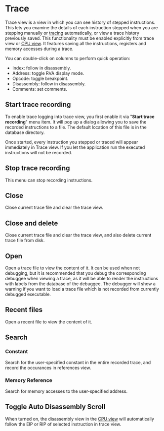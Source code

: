 # Trace

Trace view is a view in which you can see history of stepped instructions. This lets you examine the details of each instruction stepped when you are stepping manually or [tracing](../../introduction/ConditionalTracing.md) automatically, or view a trace history previously saved. This functionality must be enabled explicitly from trace view or [CPU view](CPU.rst). It features saving all the instructions, registers and memory accesses during a trace.

You can double-click on columns to perform quick operation:
* Index: follow in disassembly.
* Address: toggle RVA display mode.
* Opcode: toggle breakpoint.
* Disassembly: follow in disassembly.
* Comments: set comments.

## Start trace recording

To enable trace logging into trace view, you first enable it via "**Start trace recording**" menu item. It will pop up a dialog allowing you to save the recorded instructions to a file. The default location of this file is in the database directory.

Once started, every instruction you stepped or traced will appear immediately in Trace view. If you let the application run the executed instructions will not be recorded.

## Stop trace recording

This menu can stop recording instructions.

## Close

Close current trace file and clear the trace view.

## Close and delete

Close current trace file and clear the trace view, and also delete current trace file from disk.

## Open

Open a trace file to view the content of it. It can be used when not debugging, but it is recommended that you debug the corresponding debuggee when viewing a trace, as it will be able to render the instructions with labels from the database of the debuggee. The debugger will show a warning if you want to load a trace file which is not recorded from currently debugged executable.

## Recent files

Open a recent file to view the content of it.

## Search
### Constant

Search for the user-specified constant in the entire recorded trace, and record the occurances in references view.

### Memory Reference

Search for memory accesses to the user-specified address.

## Toggle Auto Disassembly Scroll

When turned on, the disassembly view in the [CPU view](CPU.rst) will automatically follow the EIP or RIP of selected instruction in trace view.
